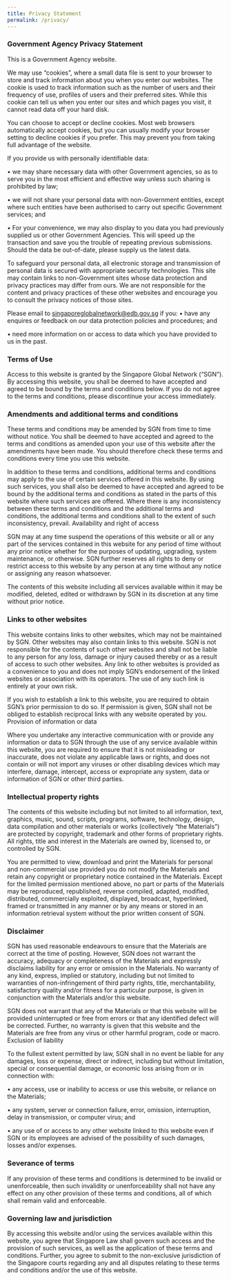 ```yaml
---
title: Privacy Statement
permalink: /privacy/
---
```


### **Government Agency Privacy Statement**

This is a Government Agency website.

We may use “cookies”, where a small data file is sent to your browser to store and track information about you when you enter our websites. The cookie is used to track information such as the number of users and their frequency of use, profiles of users and their preferred sites. While this cookie can tell us when you enter our sites and which pages you visit, it cannot read data off your hard disk.

You can choose to accept or decline cookies. Most web browsers automatically accept cookies, but you can usually modify your browser setting to decline cookies if you prefer. This may prevent you from taking full advantage of the website.

If you provide us with personally identifiable data:

•	we may share necessary data with other Government agencies, so as to serve you in the most efficient and effective way unless such sharing is prohibited by law;

•	we will not share your personal data with non-Government entities, except where such entities have been authorised to carry out specific Government services; and

•	For your convenience, we may also display to you data you had previously supplied us or other Government Agencies. This will speed up the transaction and save you the trouble of repeating previous submissions. Should the data be out-of-date, please supply us the latest data.

To safeguard your personal data, all electronic storage and transmission of personal data is secured with appropriate security technologies.
This site may contain links to non-Government sites whose data protection and privacy practices may differ from ours. We are not responsible for the content and privacy practices of these other websites and encourage you to consult the privacy notices of those sites.

Please email to singaporeglobalnetwork@edb.gov.sg if you:
•	have any enquires or feedback on our data protection policies and procedures; and

•	need more information on or access to data which you have provided to us in the past.

### **Terms of Use**

Access to this website is granted by the Singapore Global Network (“SGN”). By accessing this website, you shall be deemed to have accepted and agreed to be bound by the terms and conditions below. If you do not agree to the terms and conditions, please discontinue your access immediately.

### **Amendments and additional terms and conditions**

These terms and conditions may be amended by SGN from time to time without notice. You shall be deemed to have accepted and agreed to the terms and conditions as amended upon your use of this website after the amendments have been made. You should therefore check these terms and conditions every time you use this website.

In addition to these terms and conditions, additional terms and conditions may apply to the use of certain services offered in this website. By using such services, you shall also be deemed to have accepted and agreed to be bound by the additional terms and conditions as stated in the parts of this website where such services are offered. Where there is any inconsistency between these terms and conditions and the additional terms and conditions, the additional terms and conditions shall to the extent of such inconsistency, prevail.
Availability and right of access

SGN may at any time suspend the operations of this website or all or any part of the services contained in this website for any period of time without any prior notice whether for the purposes of updating, upgrading, system maintenance, or otherwise. SGN further reserves all rights to deny or restrict access to this website by any person at any time without any notice or assigning any reason whatsoever.

The contents of this website including all services available within it may be modified, deleted, edited or withdrawn by SGN in its discretion at any time without prior notice.

### **Links to other websites**

This website contains links to other websites, which may not be maintained by SGN. Other websites may also contain links to this website. SGN is not responsible for the contents of such other websites and shall not be liable to any person for any loss, damage or injury caused thereby or as a result of access to such other websites. Any link to other websites is provided as a convenience to you and does not imply SGN’s endorsement of the linked websites or association with its operators. The use of any such link is entirely at your own risk.

If you wish to establish a link to this website, you are required to obtain SGN’s prior permission to do so. If permission is given, SGN shall not be obliged to establish reciprocal links with any website operated by you.
Provision of information or data

Where you undertake any interactive communication with or provide any information or data to SGN through the use of any service available within this website, you are required to ensure that it is not misleading or inaccurate, does not violate any applicable laws or rights, and does not contain or will not import any viruses or other disabling devices which may interfere, damage, intercept, access or expropriate any system, data or information of SGN or other third parties.

### **Intellectual property rights**

The contents of this website including but not limited to all information, text, graphics, music, sound, scripts, programs, software, technology, design, data compilation and other materials or works (collectively “the Materials”) are protected by copyright, trademark and other forms of proprietary rights. All rights, title and interest in the Materials are owned by, licensed to, or controlled by SGN.

You are permitted to view, download and print the Materials for personal and non-commercial use provided you do not modify the Materials and retain any copyright or proprietary notice contained in the Materials.
Except for the limited permission mentioned above, no part or parts of the Materials may be reproduced, republished, reverse compiled, adapted, modified, distributed, commercially exploited, displayed, broadcast, hyperlinked, framed or transmitted in any manner or by any means or stored in an information retrieval system without the prior written consent of SGN.

### **Disclaimer**

SGN has used reasonable endeavours to ensure that the Materials are correct at the time of posting. However, SGN does not warrant the accuracy, adequacy or completeness of the Materials and expressly disclaims liability for any error or omission in the Materials. No warranty of any kind, express, implied or statutory, including but not limited to warranties of non-infringement of third party rights, title, merchantability, satisfactory quality and/or fitness for a particular purpose, is given in conjunction with the Materials and/or this website.

SGN does not warrant that any of the Materials or that this website will be provided uninterrupted or free from errors or that any identified defect will be corrected. Further, no warranty is given that this website and the Materials are free from any virus or other harmful program, code or macro.
Exclusion of liability

To the fullest extent permitted by law, SGN shall in no event be liable for any damages, loss or expense, direct or indirect, including but without limitation, special or consequential damage, or economic loss arising from or in connection with:

•	any access, use or inability to access or use this website, or reliance on the Materials;

•	any system, server or connection failure, error, omission, interruption, delay in transmission, or computer virus; and

•	any use of or access to any other website linked to this website even if SGN or its employees are advised of the possibility of such damages, losses and/or expenses.

### **Severance of terms**

If any provision of these terms and conditions is determined to be invalid or unenforceable, then such invalidity or unenforceability shall not have any effect on any other provision of these terms and conditions, all of which shall remain valid and enforceable.

### **Governing law and jurisdiction**

By accessing this website and/or using the services available within this website, you agree that Singapore Law shall govern such access and the provision of such services, as well as the application of these terms and conditions. Further, you agree to submit to the non-exclusive jurisdiction of the Singapore courts regarding any and all disputes relating to these terms and conditions and/or the use of this website.
